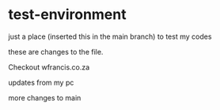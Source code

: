 # test-environment
just a place (inserted this in the main branch) to test my codes


these are changes to the file.

Checkout wfrancis.co.za


updates from my pc


more changes to main
